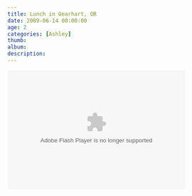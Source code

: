 ```yaml
---
title: Lunch in Gearhart, OR
date: 2009-06-14 00:00:00
age: 2
categories: [Ashley]
thumb: 
album: 
description: 
---
```

<p><embed type="application/x-shockwave-flash" src="http://picasaweb.google.com/s/c/bin/slideshow.swf" width="400" height="267" flashvars="host=picasaweb.google.com&amp;hl=en_US&amp;feat=flashalbum&amp;RGB=0x000000&amp;feed=http%3A%2F%2Fpicasaweb.google.com%2Fdata%2Ffeed%2Fapi%2Fuser%2Fwyseguys%2Falbumid%2F5347344335925918497%3Falt%3Drss%26kind%3Dphoto%26authkey%3DGv1sRgCPzo4ZSJ2NPWIg%26hl%3Den_US" pluginspage="http://www.macromedia.com/go/getflashplayer" /></p>
